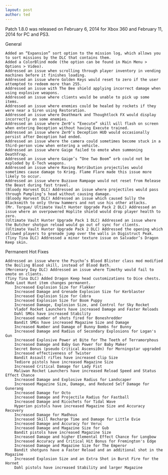 ```yaml
---
layout: post
author: ted
---
```

Patch 1.8.0 was released on February 6, 2014 for Xbox 360 and February 11, 2014 for PC and PS3.

General

    Added an “Expansion” sort option to the mission log, which allows you to sort missions by the DLC that contains them.
    Added a ColorBlind mode (the option can be found in Main Menu > Options > Video).
    Addressed an issue when scrolling through player inventory in vending machines before it finishes loading.
    Addressed an issue where Golden Keys would reset to zero if the user attempted to redeem more than 255.
    Addressed an issue with The Bee shield applying incorrect damage when using explosive weapons.
    Addressed an issue where clients would be unable to pick up some items.
    Addressed an issue where enemies could be healed by rockets if they were near a Siren using Restoration.
    Addressed an issue where Deathmark and Thoughtlock FX would display incorrectly on some enemies.
    Addressed an issue where Zer0’s “Execute” skill will flash on screen when entering Deception without having Execute trained.
    Addressed an issue where Zer0’s Deception HUD would occasionally persist after Deception had ended.
    Addressed an issue where the camera could sometimes become stuck in a third-person view when entering a vehicle.
    Addressed an issue where Gaige failed to emote when summoning DeathTrap.
    Addressed an issue where Gaige’s “One Two Boom” orb could not be exploded by E-Tech weapons.
    Addressed an issue where Raving Retribution projectiles would sometimes cause damage to Krieg. Flame Flare made this issue more likely to occur.
    Addressed an issue where Buzzaxe Rampage would not reset from Release the Beast during fast travel.
    (Bloody Harvest DLC) Addressed an issue where projectiles would pass through Pumpling’s head without causing damage.
    (Bloody Harvest DLC) Addressed an issue which caused Sully the Blacksmith to only throw hammers and not use his other attacks.
    (Mr. Torgue/ Ultimate Vault Hunter Upgrade Pack 2 DLC) Addressed an issue where an overpowered Hoplite shield would drop player health to zero.
    (Ultimate Vault Hunter Upgrade Pack 1 DLC) Addressed an issue where the Butcher shotgun reload would go out of sync for clients.
    (Ultimate Vault Hunter Upgrade Pack 2 DLC) Addressed the opening which allowed players to grenade jump over the walls in Digistruct Peak.
    (Tiny Tina DLC) Addressed a minor texture issue on Salvador’s Dragon Keep skin. 

Permanent Hot Fixes

    Addressed an issue where the Psycho’s Blood Blister class mod modified the Boiling Blood skill, instead of Blood Bath.
    (Mercenary Day DLC) Addressed an issue where Timothy would fail to emote on clients.
    (Tiny Tina DLC) Added Dragon Keep head customizations to Dice chests.
    Made Loot Hunt item changes permanent.
        Increased Explosion Size for Flakker
        Increased Damage and Grenade Explosion Size for Kerblaster
        Increased Explosion Size for Cobra
        Increased Explosion Size for Boom Puppy
        Increased Damage, Explosion Size, and Control for Sky Rocket
        Vladof Rocket Launchers have increased Damage and Faster Reloads
        Dahl SMGs have increased Stability
        Increased number of shots fired for Boneshredder
        Bandit SMGs have increased Magazine Size and Damage
        Increased Number and Damage of Bunny Bombs for Bunny
        Increased Damage and Radius of Secondary Explosions for Logan's Gun
        Increased Explosive Power at Bite for The Teeth of Terramorphous
        Increased Damage and Baby Gun Power for Baby Maker
        Secret Bonus (pseudo Critical Ascensi0n) for Morningstar upgraded
        Increased effectiveness of Twister
        Bandit Assault rifles have increased Clip Size
        Tediore pistols have increased Magazine Size
        Increased Critical Damage for Lady Fist
        Maliwan Rocket Launchers have increased Reload Speed and Status Effect Chance
        Increased Damage and Explosive Radius for Landscaper
        Increased Magazine Size, Damage, and Reduced Self Damage for Gunerang
        Increased Damage for Octo
        Increased Damage and Projectile Radius for Fastball
        Increased Damage and Ricochets for Tidal Wave
        Hyperion pistols have increased Magazine Size and Accuracy Recovery
        Increased Damage for Madhous
        Increased Skill Recharge Time and Damage for Little Evie
        Increased Damage and Accuracy for Veruc
        Increased Damage and Magazine Size for Gub
        Bandit pistols have increased Magazine Size
        Increased Damage and higher Elemental Effect Chance for Longbow
        Increased Accuracy and Critical Hit Bonus for Fremington's Edge
        Increased Damage and Magazine Size for The Emperor
        Bandit shotguns have a Faster Reload and an additional shot in the Magazine
        Increased Explosion Size and an Extra Shot in Burst Fire for the Hornet
        Dahl pistols have increased Stability and larger Magazine 
